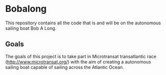 Bobalong
=======

This repository contains all the code that is and will be on the autonomous sailing boat Bob A Long.



## Goals

The goals of this project is to take part in Microtransat transatlantic race (http://www.microtransat.org/) with the aim of creating a autonomous sailing boat capable of sailing across the Atlantic Ocean.